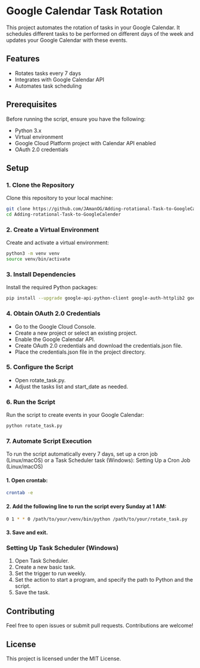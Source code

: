# Google Calendar Task Rotation

This project automates the rotation of tasks in your Google Calendar. It schedules different tasks to be performed on different days of the week and updates your Google Calendar with these events.

## Features

- Rotates tasks every 7 days
- Integrates with Google Calendar API
- Automates task scheduling

## Prerequisites

Before running the script, ensure you have the following:

- Python 3.x
- Virtual environment
- Google Cloud Platform project with Calendar API enabled
- OAuth 2.0 credentials

## Setup

### 1. Clone the Repository

Clone this repository to your local machine:

```bash
git clone https://github.com/JAmanOG/Adding-rotational-Task-to-GoogleCalender
cd Adding-rotational-Task-to-GoogleCalender
```

### 2. Create a Virtual Environment

Create and activate a virtual environment:

```bash
python3 -m venv venv
source venv/bin/activate
```
### 3. Install Dependencies
Install the required Python packages:

```bash
pip install --upgrade google-api-python-client google-auth-httplib2 google-auth-oauthlib
```

### 4. Obtain OAuth 2.0 Credentials
- Go to the Google Cloud Console.
- Create a new project or select an existing project.
- Enable the Google Calendar API.
- Create OAuth 2.0 credentials and download the credentials.json file.
- Place the credentials.json file in the project directory.

### 5. Configure the Script
- Open rotate_task.py.
- Adjust the tasks list and start_date as needed.

### 6. Run the Script
Run the script to create events in your Google Calendar:
```bash
python rotate_task.py
```

### 7. Automate Script Execution
To run the script automatically every 7 days, set up a cron job (Linux/macOS) or a Task Scheduler task (Windows):
Setting Up a Cron Job (Linux/macOS)

#### 1. Open crontab:

```bash
crontab -e
```

#### 2. Add the following line to run the script every Sunday at 1 AM:

```bash
0 1 * * 0 /path/to/your/venv/bin/python /path/to/your/rotate_task.py
```
#### 3. Save and exit.

### Setting Up Task Scheduler (Windows)
1. Open Task Scheduler.
2. Create a new basic task.
3. Set the trigger to run weekly.
4. Set the action to start a program, and specify the path to Python and the script.
5. Save the task.

## Contributing
Feel free to open issues or submit pull requests. Contributions are welcome!

## License
This project is licensed under the MIT License.
